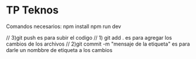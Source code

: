# TP Teknos 

Comandos necesarios: 
npm install
npm run dev

// 3)git push es para subir el codigo
// 1) git add . es para agregar los cambios de los archivos
// 2)git commit -m "mensaje de la etiqueta" es para darle un nombbre de etiqueta a los cambios
